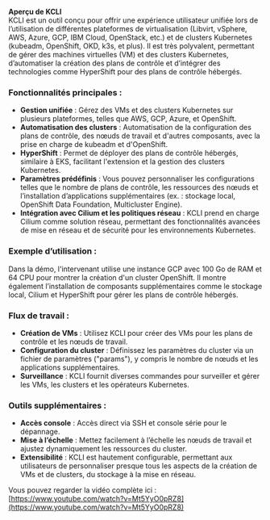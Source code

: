 **Aperçu de KCLI**  
KCLI est un outil conçu pour offrir une expérience utilisateur unifiée lors de l’utilisation de différentes plateformes de virtualisation (Libvirt, vSphere, AWS, Azure, GCP, IBM Cloud, OpenStack, etc.) et de clusters Kubernetes (kubeadm, OpenShift, OKD, k3s, et plus). Il est très polyvalent, permettant de gérer des machines virtuelles (VM) et des clusters Kubernetes, d’automatiser la création des plans de contrôle et d’intégrer des technologies comme HyperShift pour des plans de contrôle hébergés.

### Fonctionnalités principales :
- **Gestion unifiée** : Gérez des VMs et des clusters Kubernetes sur plusieurs plateformes, telles que AWS, GCP, Azure, et OpenShift.
- **Automatisation des clusters** : Automatisation de la configuration des plans de contrôle, des nœuds de travail et d'autres composants, avec la prise en charge de kubeadm et d'OpenShift.
- **HyperShift** : Permet de déployer des plans de contrôle hébergés, similaire à EKS, facilitant l'extension et la gestion des clusters Kubernetes.
- **Paramètres prédéfinis** : Vous pouvez personnaliser les configurations telles que le nombre de plans de contrôle, les ressources des nœuds et l’installation d’applications supplémentaires (ex. : stockage local, OpenShift Data Foundation, Multicluster Engine).
- **Intégration avec Cilium et les politiques réseau** : KCLI prend en charge Cilium comme solution réseau, permettant des fonctionnalités avancées de mise en réseau et de sécurité pour les environnements Kubernetes.

### Exemple d’utilisation :
Dans la démo, l'intervenant utilise une instance GCP avec 100 Go de RAM et 64 CPU pour montrer la création d'un cluster OpenShift. Il montre également l’installation de composants supplémentaires comme le stockage local, Cilium et HyperShift pour gérer les plans de contrôle hébergés.

### Flux de travail :
- **Création de VMs** : Utilisez KCLI pour créer des VMs pour les plans de contrôle et les nœuds de travail.
- **Configuration du cluster** : Définissez les paramètres du cluster via un fichier de paramètres ("params"), y compris le nombre de nœuds et les applications supplémentaires.
- **Surveillance** : KCLI fournit diverses commandes pour surveiller et gérer les VMs, les clusters et les opérateurs Kubernetes.

### Outils supplémentaires :
- **Accès console** : Accès direct via SSH et console série pour le dépannage.
- **Mise à l’échelle** : Mettez facilement à l’échelle les nœuds de travail et ajustez dynamiquement les ressources du cluster.
- **Extensibilité** : KCLI est hautement configurable, permettant aux utilisateurs de personnaliser presque tous les aspects de la création de VMs et de clusters, du stockage à la mise en réseau.

Vous pouvez regarder la vidéo complète ici : [https://www.youtube.com/watch?v=Mt5YyO0pRZ8](https://www.youtube.com/watch?v=Mt5YyO0pRZ8)
